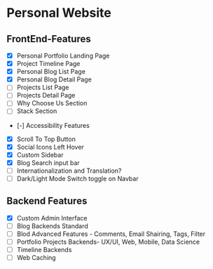 # Personal Website

## FrontEnd-Features

* [x] Personal Portfolio Landing Page
* [x] Project Timeline Page
* [x] Personal Blog List Page
* [x] Personal Blog Detail Page
* [ ] Projects List Page
* [ ] Projects Detail Page
* [ ] Why Choose Us Section
* [ ] Stack Section
* [-] Accessibility Features
* [x] Scroll To Top Button
* [x] Social Icons Left Hover
* [x] Custom Sidebar
* [x] Blog Search input bar
* [ ] Internationalization and Translation?
* [ ] Dark/Light Mode Switch toggle on Navbar

## Backend Features

* [x] Custom Admin Interface
* [ ] Blog Backends Standard
* [ ] Blod Advanced Features - Comments, Email Shairing, Tags, Filter
* [ ] Portfolio Projects Backends- UX/UI, Web, Mobile, Data Science
* [ ] Timeline Backends
* [ ] Web Caching
